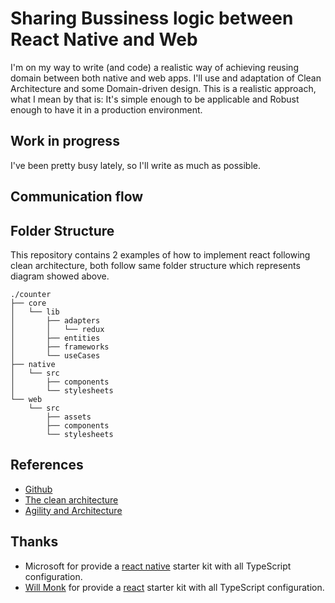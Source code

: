 # Sharing Bussiness logic between React Native and Web
I'm on my way to write (and code) a realistic way of achieving reusing domain between both native and web apps. I'll use and adaptation of Clean Architecture and some Domain-driven design.
This is a realistic approach, what I mean by that is: It's simple enough to be applicable and Robust enough to have it in a production environment.

## Work in progress
I've been pretty busy lately, so I'll write as much as possible.

## Communication flow

## Folder Structure
This repository contains 2 examples of how to implement react following clean architecture, both follow same folder structure which represents diagram showed above.
```
./counter
├── core
│   └── lib
│       ├── adapters
│       │   └── redux
│       ├── entities
│       ├── frameworks
│       └── useCases
├── native
│   └── src
│       ├── components
│       └── stylesheets
└── web
    └── src
        ├── assets
        ├── components
        └── stylesheets
```

## References
- [Github](https://github.com/topics/clean-architecture?o=desc&s=stars)
- [The clean architecture](https://8thlight.com/blog/uncle-bob/2012/08/13/the-clean-architecture.html)
- [Agility and Architecture](https://www.youtube.com/watch?v=0oGpWmS0aYQ)

## Thanks
- Microsoft for provide a [react native](https://github.com/Microsoft/TypeScript-React-Native-Starter) starter kit with all TypeScript configuration.
- [Will Monk](https://github.com/wmonk) for provide a [react](https://github.com/wmonk/create-react-app-typescript) starter kit with all TypeScript configuration.
